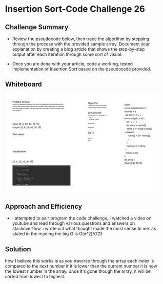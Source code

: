 # Insertion Sort-Code Challenge 26

## Challenge Summary
- Review the pseudocode below, then trace the algorithm by stepping through the process with the provided sample array. Document your explanation by creating a blog article that shows the step-by-step output after each iteration through some sort of visual.

- Once you are done with your article, code a working, tested implementation of Insertion Sort based on the pseudocode provided.

## Whiteboard
![Whiteboard](/assets/Untitled.png)

## Approach and Efficiency

- I attempted to pair program the code challenge, I watched a video on youtube and read through various questions and answers on stackoverflow.  i wrote out what thought made the most sense to me.   as stated in the reading the big O is O(n^2)/O(1)

## Solution

how I believe this works is as you traverse through  the array each index is compared to the next number if it is lower than the current number it is now the lowest number in the array.  once it's gone though the array, it will be sorted from lowest to highest.
